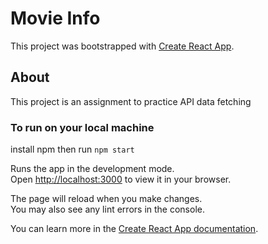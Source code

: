 # Movie Info

This project was bootstrapped with [Create React App](https://github.com/facebook/create-react-app).

## About
This project is an assignment to practice API data fetching

### To run on your local machine
install npm then run `npm start`

Runs the app in the development mode.\
Open [http://localhost:3000](http://localhost:3000) to view it in your browser.

The page will reload when you make changes.\
You may also see any lint errors in the console.




You can learn more in the [Create React App documentation](https://facebook.github.io/create-react-app/docs/getting-started).

